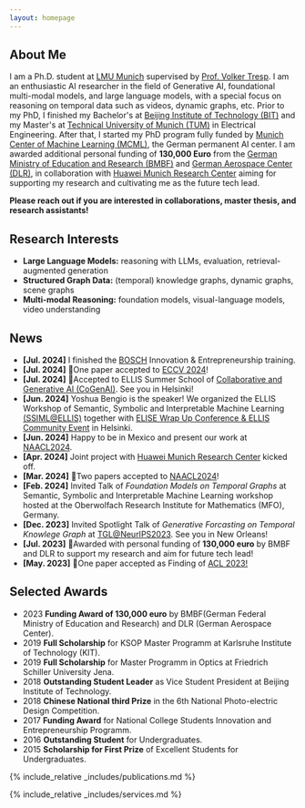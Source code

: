 ```yaml
---
layout: homepage
---
```


## About Me
I am a Ph.D. student at [LMU Munich](https://www.lmu.de/de/index.html) supervised by [Prof. Volker Tresp](https://www.dbs.ifi.lmu.de/~tresp/). I am an enthusiastic AI researcher in the field of Generative AI, foundational multi-modal models, and large language models, with a special focus on reasoning on temporal data such as videos, dynamic graphs, etc. Prior to my PhD, I finished my Bachelor's at [Beijing Institute of Technology (BIT)](https://en.wikipedia.org/wiki/Beijing_Institute_of_Technology) and my Master's at [Technical University of Munich (TUM)](https://www.tum.de/en/) in Electrical Engineering. After that, I started my PhD program fully funded by [Munich Center of Machine Learning (MCML)](https://mcml.ai/), the German permanent AI center. I am awarded additional personal funding of **130,000 Euro** from the [German Ministry of Education and Research (BMBF)](https://www.bmbf.de/bmbf/de/home/home_node.html) and [German Aerospace Center (DLR)](https://www.dlr.de/en), in collaboration with [Huawei Munich Research Center](https://www.huawei.com/eu/) aiming for supporting my research and cultivating me as the future tech lead.  


**Please reach out if you are interested in collaborations, master thesis, and research assistants!**

## Research Interests

-  **Large Language Models:** reasoning with LLMs, evaluation, retrieval-augmented generation
-  **Structured Graph Data:** (temporal) knowledge graphs, dynamic graphs, scene graphs
-  **Multi-modal Reasoning:** foundation models, visual-language models, video understanding

## News
-   **[Jul. 2024]** I finished the [BOSCH](www.bosch.com) Innovation & Entrepreneurship training.
-   **[Jul. 2024]** 🎉One paper accepted to [ECCV 2024](https://eccv.ecva.net/)!
-   **[Jul. 2024]** 🎉Accepted to ELLIS Summer School of [Collaborative and Generative AI (CoGenAI)](https://fcai.fi/ellis-summer-school-2024/home). See you in Helsinki!
-   **[Jun. 2024]** Yoshua Bengio is the speaker! We organized the ELLIS Workshop of Semantic, Symbolic and Interpretable Machine Learning [(SSIML@ELLIS)](https://ellis-ssiml.github.io/) together with [ELISE Wrap Up Conference & ELLIS Community Event](https://www.elise-ai.eu/events/elise-wrap-up-conference-ellis-community-event-27-28-june) in Helsinki.
-   **[Jun. 2024]** Happy to be in Mexico and present our work at [NAACL2024](https://lnkd.in/dCDp5j8c).
-   **[Apr. 2024]** Joint project with [Huawei Munich Research Center](https://www.huawei.com/eu/) kicked off.
-   **[Mar. 2024]** 🎉Two papers accepted to [NAACL2024](https://lnkd.in/dCDp5j8c)!
-   **[Feb. 2024]** Invited Talk of _Foundation Models on Temporal Graphs_ at Semantic, Symbolic and Interpretable Machine Learning workshop hosted at the Oberwolfach Research Institute for Mathematics (MFO), Germany.
-   **[Dec. 2023]** Invited Spotlight Talk of _Generative Forcasting on Temporal Knowlege Graph_ at [TGL@NeurIPS2023](https://sites.google.com/view/tglworkshop-2023/home). See you in New Orleans!
-   **[Jul. 2023]** 🎉Awarded with personal funding of **130,000 euro** by BMBF and DLR to support my research and aim for future tech lead!
-   **[May. 2023]** 🎉One paper accepted as Finding of [ACL 2023!](https://2023.aclweb.org/)

## Selected Awards

-   2023 **Funding Award of 130,000 euro** by BMBF(German Federal Ministry of Education and Research) and DLR (German Aerospace Center).
-   2019 **Full Scholarship** for KSOP Master Programm at Karlsruhe Institute of Technology (KIT).
-   2019 **Full Scholarship** for Master Programm in Optics at Friedrich Schiller University Jena.
-   2018 **Outstanding Student Leader** as Vice Student President at Beijing Institute of Technology.
-   2018 **Chinese National third Prize** in the 6th National Photo-electric Design Competition.
-   2017 **Funding Award** for National College Students Innovation and Entrepreneurship Programm.
-   2016 **Outstanding Student** for Undergraduates.
-   2015 **Scholarship for First Prize** of Excellent Students for Undergraduates.


{% include_relative _includes/publications.md %}

{% include_relative _includes/services.md %}
